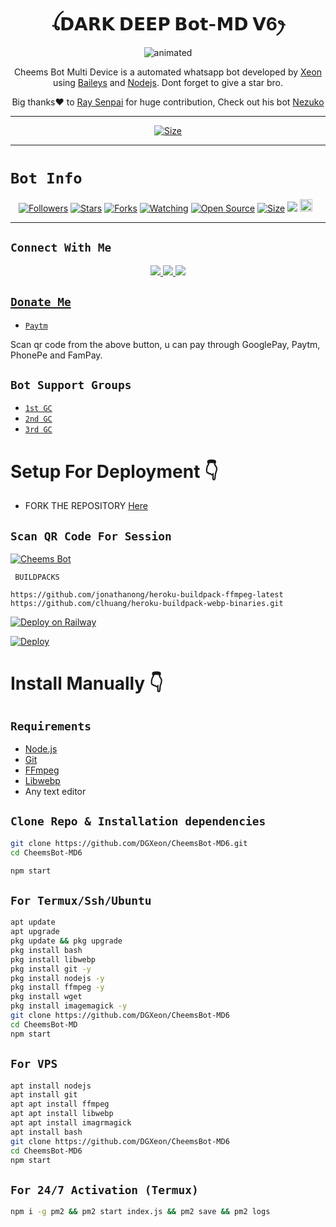 

<h1 align="center">ꪶ𝗗𝗔𝗥𝗞 𝗗𝗘𝗘𝗣 𝗕𝗼𝘁-𝗠𝗗 𝗩6ꫂ<br></h1>
<p align="center">
<img src="https://i.imgur.com/cwPuTcp_d.jpg?maxwidth=520&shape=thumb&fidelity=high" alt="animated" />
</p>

<p align="center">
Cheems Bot Multi Device is a automated whatsapp bot developed by <a href="https://github.com/kumarduttadeep" target="_blank">Xeon</a> using <a href="https://github.com/adiwajshing/Baileys" target="_blank">Baileys</a> and <a href="https://github.com/nodejs" target="_blank">Nodejs</a>. Dont forget to give a star bro.
</p>

<p align="center">
Big thanks❤️ to <a href="https://github.com/RaySenpai69" target="_blank">Ray Senpai</a> for huge contribution, Check out his bot <a href="https://github.com/RaySenpai69/Nezuko" target="_blank">Nezuko</a>
</p>

---

<p align="center">
<a href="https://youtu.be/eE1bUUnR87Y"><img title="Size" src="https://img.shields.io/badge/Tutorial-Video-green"></a>
</p>

------

# ```Bot Info```
<p align="center">
<a href="https://github.com/DGXeon/followers"><img title="Followers" src="https://img.shields.io/github/followers/DGXeon?color=red&style=flat-square"></a>
<a href="https://github.com/DGXeon/CheemsBot-MD6/stargazers/"><img title="Stars" src="https://img.shields.io/github/stars/DGXeon/CheemsBot-MD6?color=blue&style=flat-square"></a>
<a href="https://github.com/DGXeon/CheemsBot-MD6/network/members"><img title="Forks" src="https://img.shields.io/github/forks/DGXeon/CheemsBot-MD6?color=red&style=flat-square"></a>
<a href="https://github.com/DGXeon/CheemsBot-MD6/watchers"><img title="Watching" src="https://img.shields.io/github/watchers/DGXeon/CheemsBot-MD6?label=Watchers&color=blue&style=flat-square"></a>
<a href="https://github.com/DGXeon/CheemsBot-MD6"><img title="Open Source" src="https://img.shields.io/badge/Author-Xeon%20Bot%20Inc.-red?v=103"></a>
<a href="https://github.com/DGXeon/CheemsBot-MD6/"><img title="Size" src="https://img.shields.io/github/repo-size/DGXeon/CheemsBot-MD6?style=flat-square&color=green"></a>
<a href="https://hits.seeyoufarm.com"><img src="https://hits.seeyoufarm.com/api/count/incr/badge.svg?url=https%3A%2F%2Fgithub.com%2FDGXeon%2FCheemsBot-MD6&count_bg=%2379C83D&title_bg=%23555555&icon=probot.svg&icon_color=%2300FF6D&title=hits&edge_flat=false"/></a>
<a href="https://github.com/DGXeon/CheemsBot-MD6/graphs/commit-activity"><img height="20" src="https://img.shields.io/badge/Maintained%3F-yes-green.svg"></a>&nbsp;&nbsp;
</p>
<p align='center'>
    </p>

-------

## ```Connect With Me```
<p align="center">
<a href="https://wa.me/916291588399"><img src="https://img.shields.io/badge/Contact Xeon-25D366?style=for-the-badge&logo=whatsapp&logoColor=white" />
<a href="https://chat.whatsapp.com/HYj9wu5Jrv6CROxyeQbHoS"><img src="https://img.shields.io/badge/Join Official GC-25D366?style=for-the-badge&logo=whatsapp&logoColor=white" />
<a href="https://www.youtube.com/@kumarduttadeep"><img src="https://img.shields.io/badge/Subscribe Xeon-ff0000?style=for-the-badge&logo=youtube&logoColor=ff000000&link=https://youtube.com/@kumarduttadeep" /><br>
</p>

## ```Donate Me```

- [`Paytm`](https://i.imgur.com/HHSn894.jpeg)

<p align="left">
Scan qr code from the above button, u can pay through GooglePay, Paytm, PhonePe and FamPay.
</p>

## ```Bot Support Groups```

- [`1st GC`](https://chat.whatsapp.com/HYj9wu5Jrv6CROxyeQbHoS)
- [`2nd GC`](https://chat.whatsapp.com/BW0o3ZyiAF5Azb1bIqG9Ue)
- [`3rd GC`](https://chat.whatsapp.com/KMymhLdGcjPHihOkrfHW7q)

# Setup For Deployment 👇

- FORK THE REPOSITORY [Here](https://github.com/DGXeon/CheemsBot-MD6/fork)

## `Scan QR Code For Session`
[![Cheems Bot](https://repl.it/badge/github/quiec/whatsasena)](https://replit.com/@DGXeon/Cheems-Bot-Multi-Device-Qr-Code-Generator?output%20only=1&lite=1#index.js)

 ` BUILDPACKS`

```
https://github.com/jonathanong/heroku-buildpack-ffmpeg-latest
https://github.com/clhuang/heroku-buildpack-webp-binaries.git
```

[![Deploy on Railway](https://railway.app/button.svg)](https://railway.app/new/template?template=https%3A%2F%2Fgithub.com%2FDGXeon%2FCheemsBot-MD6)

[![Deploy](https://www.herokucdn.com/deploy/button.svg)](https://heroku.com/deploy?template=https://github.com/DGXeon/CheemsBot-MD6/)

# Install Manually 👇
## `Requirements`
* [Node.js](https://nodejs.org/en/)
* [Git](https://git-scm.com/downloads)
* [FFmpeg](https://github.com/BtbN/FFmpeg-Builds/releases/download/autobuild-2020-12-08-13-03/ffmpeg-n4.3.1-26-gca55240b8c-win64-gpl-4.3.zip)
* [Libwebp](https://developers.google.com/speed/webp/download)
* Any text editor
## `Clone Repo & Installation dependencies`
```bash
git clone https://github.com/DGXeon/CheemsBot-MD6.git
cd CheemsBot-MD6

npm start
```
## `For Termux/Ssh/Ubuntu`
```bash
apt update
apt upgrade
pkg update && pkg upgrade
pkg install bash
pkg install libwebp
pkg install git -y
pkg install nodejs -y 
pkg install ffmpeg -y 
pkg install wget
pkg install imagemagick -y
git clone https://github.com/DGXeon/CheemsBot-MD6
cd CheemsBot-MD
npm start
```
## `For VPS`
```bash
apt install nodejs 
apt install git 
apt apt install ffmpeg 
apt apt install libwebp 
apt apt install imagrmagick
apt install bash
git clone https://github.com/DGXeon/CheemsBot-MD6
cd CheemsBot-MD6
npm start
```
## `For 24/7 Activation (Termux)`
```bash
npm i -g pm2 && pm2 start index.js && pm2 save && pm2 logs
```
